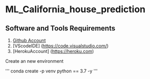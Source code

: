 # ML_California_house_prediction

## Software and Tools Requirements 

1. [Github Account](https://github.com)
2. [VScodeIDE] (https://code.visualstudio.com/)
3. [HerokuAccount] (https://heroku.com)


Create an new environment 

'''
conda create -p venv python == 3.7 -y 
'''

